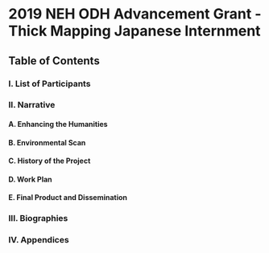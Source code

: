 # 2019 NEH ODH Advancement Grant - Thick Mapping Japanese Internment 

## Table of Contents 
### I. List of Participants 
### II. Narrative 
   #### A. Enhancing the Humanities 
   #### B. Environmental Scan
   #### C. History of the Project
   #### D. Work Plan 
   #### E. Final Product and Dissemination
### III. Biographies 
### IV. Appendices
